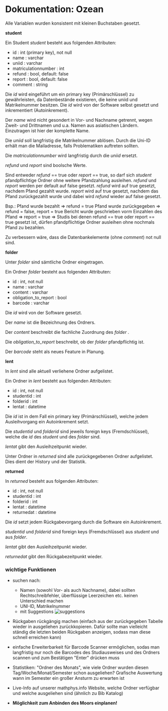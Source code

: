 
Dokumentation: Ozean
===

Alle Variablen wurden konsistent mit kleinen Buchstaben gesetzt.


__student__


Ein Student _student_ besteht aus folgenden Attributen:
* id : int (primary key), not null
* name : varchar
* uniid : varchar
* matriculationnumber : int
* refund : bool, default: false 
* report : bool, default: false 
* comment : string

Die _id_ wird eingeführt um ein primary key (Primärschlüssel) zu gewährleisten, da Datenbestände existieren, die keine uniid und Matrikelnummer besitzen. Die _id_ wird von der Software selbst gesetzt und inkrementiert (Autoinkrement).

Der _name_ wird nicht gesondert in Vor- und Nachname getrennt, wegen Zweit- und Drittnamen und u.a. Namen aus asiatischen Ländern. Einzutragen ist hier der komplette Name.

Die _uniid_ soll langfristig die Matrikelnummer ablösen. Durch die Uni-ID erhält man die Mailadresse, falls Problematiken auftreten sollten.

Die _matriculationnumber_ wird langfristig durch die _uniid_ ersetzt. 

_refund_ und _report_ sind boolsche Werte. 

Sind entweder _refund_ == true oder _report_ == true, so darf sich _student_ pfandpflichtige Ordner ohne weitere Pfandzahlung ausleihen. _refund_ und _report_ werden per default auf false gesetzt.
_refund_ wird auf true gesetzt, nachdem Pfand gezahlt wurde. _report_ wird auf true gesetzt, nachdem das Pfand zurückgezahlt wurde und dabei wird _refund_ wieder auf false gesetzt.

Bsp.: 
Pfand wurde bezahlt => refund = true
Pfand wurde zurückgegeben $\Rightarrow$ refund = false, report = true
Bericht wurde geschrieben vorm Einzahlen des Pfand $\Rightarrow$ report = true
$\Rightarrow$ Studis bei denen refund == true oder report == true gesetzt ist, dürfen pfandpflichtige Ordner ausleihen ohne nochmals Pfand zu bezahlen.

Zu verbessern wäre, dass die Datenbankelemente (ohne _comment_) not null sind.


__folder__


Unter _folder_ sind sämtliche Ordner eingetragen.

Ein Ordner _folder_ besteht aus folgenden Attributen:
* id : int, not null
* name : varchar
* content : varchar 
* obligation_to_report : bool
* barcode : varchar

Die _id_ wird von der Software gesetzt.

Der _name_ ist die Bezeichnung des Ordners.

Der _content_ beschreibt die fachliche Zuordnung des _folder_ .

Die _obligation_to_report_ beschreibt, ob der _folder_ pfandpflichtig ist.

Der _barcode_ steht als neues Feature in Planung.


__lent__


In _lent_ sind alle aktuell verliehene Ordner aufgelistet.

Ein Ordner in _lent_ besteht aus folgenden Attributen:
* id : int, not null
* studentid : int
* folderid : int
* lentat : datetime

Die _id_ ist in dem Fall ein primary key (Primärschlüssel), welche jedem Ausleihvorgang ein Autoinkrement setzt. 

Die _studentid_ und _folderid_ sind jeweils foreign keys (Fremdschlüssel), welche die _id_ des _student_ und des _folder_ sind. 

_lentat_ gibt den Ausleihzeitpunkt wieder.

Unter Ordner in _returned_ sind alle zurückgegebenen Ordner aufgelistet. Dies dient der History und der Statistik. 


__returned__


In _returned_ besteht aus folgenden Attributen:
* id : int, not null
* studentid : int
* folderid : int
* lentat : datetime
* returnedat : datetime

Die _id_ setzt jedem Rückgabevorgang durch die Software ein Autoinkrement. 

_studentid_ und _folderid_ sind foreign keys (Fremdschlüssel) aus _student_ und aus _folder_.

_lentat_ gibt den Ausleihzeitpunkt wieder.

_returnedat_ gibt den Rückgabezeitpunkt wieder.
 
### wichtige Funktionen
* suchen nach:
    * Namen (sowohl Vor- als auch Nachname), dabei sollten Rechtschreibfehler, überflüssige Leerzeichen etc. keinen Unterschied machen
    * UNI-ID, Matrikelnummer
    * mit Suggestions  ![suggestions](https://cdn.gobankingrates.com/wp-content/uploads/google-credit-is.jpg)

* Rückgaben rückgängig machen (einfach aus der zurückgegeben Tabelle wieder in ausgeliehen zurückkopieren. Dafür sollte man vielleicht ständig die letzten beiden Rückgaben anzeigen, sodass man diese schnell erreichen kann)

* einfache Erweiterbarkeit für Barcode Scanner ermöglichen, sodas man langfristig nur noch die Barcodes des Studiausweises und des Ordners scannen und zum Bestätigen "Enter" drücken muss 

* Statistiken: "Ordner des Monats", wie viele Ordner wurden diesen Tag/Woche/Monat/Semester schon ausgeliehen? Grafische Auswertung wann im Semester ein großer Ansturm zu erwarten ist

* Live-Info auf unserer mathphys.info Website, welche Ordner verfügbar und welche ausgeliehen sind (ähnlich zu Bib Katalog)

* __Möglichkeit zum Anbinden des Moors einplanen!__

